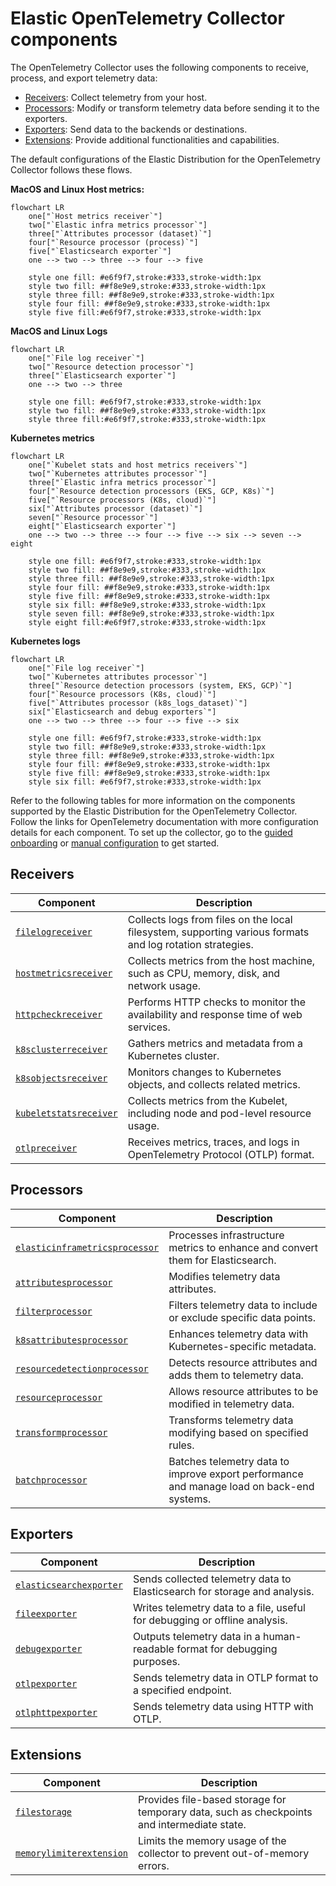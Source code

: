 # Elastic OpenTelemetry Collector components

The OpenTelemetry Collector uses the following components to receive, process, and export telemetry data:

- [Receivers](collector-components.md#receivers): Collect telemetry from your host.
- [Processors](collector-components.md#processors): Modify or transform telemetry data before sending it to the exporters.
- [Exporters](collector-components.md#exporters): Send data to the backends or destinations.
- [Extensions](collector-components.md#extensions): Provide additional functionalities and capabilities.

The default configurations of the Elastic Distribution for the OpenTelemetry Collector follows these flows.

**MacOS and Linux Host metrics:**

```mermaid
flowchart LR
    one["`Host metrics receiver`"]
    two["`Elastic infra metrics processor`"]
    three["`Attributes processor (dataset)`"]
    four["`Resource processor (process)`"]
    five["`Elasticsearch exporter`"]
    one --> two --> three --> four --> five

    style one fill: #e6f9f7,stroke:#333,stroke-width:1px
    style two fill: ##f8e9e9,stroke:#333,stroke-width:1px
    style three fill: ##f8e9e9,stroke:#333,stroke-width:1px
    style four fill: ##f8e9e9,stroke:#333,stroke-width:1px
    style five fill:#e6f9f7,stroke:#333,stroke-width:1px
```

**MacOS and Linux Logs**

```mermaid
flowchart LR
    one["`File log receiver`"]
    two["`Resource detection processor`"]
    three["`Elasticsearch exporter`"]
    one --> two --> three

    style one fill: #e6f9f7,stroke:#333,stroke-width:1px
    style two fill: ##f8e9e9,stroke:#333,stroke-width:1px
    style three fill:#e6f9f7,stroke:#333,stroke-width:1px
```

**Kubernetes metrics**

```mermaid
flowchart LR
    one["`Kubelet stats and host metrics receivers`"]
    two["`Kubernetes attributes processor`"]
    three["`Elastic infra metrics processor`"]
    four["`Resource detection processors (EKS, GCP, K8s)`"]
    five["`Resource processors (K8s, cloud)`"]
    six["`Attributes processor (dataset)`"]
    seven["`Resource processor`"]
    eight["`Elasticsearch exporter`"]
    one --> two --> three --> four --> five --> six --> seven --> eight

    style one fill: #e6f9f7,stroke:#333,stroke-width:1px
    style two fill: ##f8e9e9,stroke:#333,stroke-width:1px
    style three fill: ##f8e9e9,stroke:#333,stroke-width:1px
    style four fill: ##f8e9e9,stroke:#333,stroke-width:1px
    style five fill: ##f8e9e9,stroke:#333,stroke-width:1px
    style six fill: ##f8e9e9,stroke:#333,stroke-width:1px
    style seven fill: ##f8e9e9,stroke:#333,stroke-width:1px
    style eight fill:#e6f9f7,stroke:#333,stroke-width:1px
```

**Kubernetes logs**
```mermaid
flowchart LR
    one["`File log receiver`"]
    two["`Kubernetes attributes processor`"]
    three["`Resource detection processors (system, EKS, GCP)`"]
    four["`Resource processors (K8s, cloud)`"]
    five["`Attributes processor (k8s_logs_dataset)`"]
    six["`Elasticsearch and debug exporters`"]
    one --> two --> three --> four --> five --> six

    style one fill: #e6f9f7,stroke:#333,stroke-width:1px
    style two fill: ##f8e9e9,stroke:#333,stroke-width:1px
    style three fill: ##f8e9e9,stroke:#333,stroke-width:1px
    style four fill: ##f8e9e9,stroke:#333,stroke-width:1px
    style five fill: ##f8e9e9,stroke:#333,stroke-width:1px
    style six fill: #e6f9f7,stroke:#333,stroke-width:1px
```

Refer to the following tables for more information on the components supported by the Elastic Distribution for the OpenTelemetry Collector.
Follow the links for OpenTelemetry documentation with more configuration details for each component.
To set up the collector, go to the [guided onboarding](guided-onboarding.md) or [manual configuration](manual-configuration.md) to get started.

## Receivers

| Component  | Description |
|---|---|
| [`filelogreceiver`](https://github.com/open-telemetry/opentelemetry-collector-contrib/blob/receiver/filelogreceiver/v0.105.0/receiver/filelogreceiver/README.md) | Collects logs from files on the local filesystem, supporting various formats and log rotation strategies. |
| [`hostmetricsreceiver`](https://github.com/open-telemetry/opentelemetry-collector-contrib/blob/receiver/hostmetricsreceiver/v0.105.0/receiver/hostmetricsreceiver/README.md) | Collects metrics from the host machine, such as CPU, memory, disk, and network usage. |
| [`httpcheckreceiver`](https://github.com/open-telemetry/opentelemetry-collector-contrib/blob/receiver/httpcheckreceiver/v0.105.0/receiver/httpcheckreceiver/README.md) | Performs HTTP checks to monitor the availability and response time of web services. |
| [`k8sclusterreceiver`](https://github.com/open-telemetry/opentelemetry-collector-contrib/blob/receiver/k8sclusterreceiver/v0.105.0/receiver/k8sclusterreceiver/README.md) | Gathers metrics and metadata from a Kubernetes cluster. |
| [`k8sobjectsreceiver`](https://github.com/open-telemetry/opentelemetry-collector-contrib/blob/receiver/k8sobjectsreceiver/v0.105.0/receiver/k8sobjectsreceiver/README.md) | Monitors changes to Kubernetes objects, and collects related metrics. |
| [`kubeletstatsreceiver`](https://github.com/open-telemetry/opentelemetry-collector-contrib/blob/receiver/kubeletstatsreceiver/v0.105.0/receiver/kubeletstatsreceiver/README.md) | Collects metrics from the Kubelet, including node and pod-level resource usage. |
| [`otlpreceiver`](https://github.com/open-telemetry/opentelemetry-collector/blob/receiver/otlpreceiver/v0.105.0/receiver/otlpreceiver/README.md) | Receives metrics, traces, and logs in OpenTelemetry Protocol (OTLP) format. |

## Processors

| Component  | Description |
|---|---|
| [`elasticinframetricsprocessor`](https://github.com/elastic/opentelemetry-collector-components/blob/processor/elasticinframetricsprocessor/v0.7.1/processor/elasticinframetricsprocessor/README.md)  | Processes infrastructure metrics to enhance and convert them for Elasticsearch. |
| [`attributesprocessor`](https://github.com/open-telemetry/opentelemetry-collector-contrib/blob/processor/attributesprocessor/v0.105.0/processor/attributesprocessor/README.md) | Modifies telemetry data attributes. |
| [`filterprocessor`](https://github.com/open-telemetry/opentelemetry-collector-contrib/blob/processor/filterprocessor/v0.105.0/processor/filterprocessor/README.md) | Filters telemetry data to include or exclude specific data points. |
| [`k8sattributesprocessor`](https://github.com/open-telemetry/opentelemetry-collector-contrib/blob/processor/k8sattributesprocessor/v0.105.0/processor/k8sattributesprocessor/README.md) | Enhances telemetry data with Kubernetes-specific metadata. |
| [`resourcedetectionprocessor`](https://github.com/open-telemetry/opentelemetry-collector-contrib/blob/processor/resourcedetectionprocessor/v0.105.0/processor/resourcedetectionprocessor/README.md) | Detects resource attributes and adds them to telemetry data. |
| [`resourceprocessor`](https://github.com/open-telemetry/opentelemetry-collector-contrib/blob/processor/resourceprocessor/v0.105.0/processor/resourceprocessor/README.md) | Allows resource attributes to be modified in telemetry data. |
| [`transformprocessor`](https://github.com/open-telemetry/opentelemetry-collector-contrib/blob/processor/transformprocessor/v0.105.0/processor/transformprocessor/README.md) | Transforms telemetry data modifying based on specified rules. |
| [`batchprocessor`](https://github.com/open-telemetry/opentelemetry-collector/blob/processor/batchprocessor/v0.105.0/processor/batchprocessor/README.md) | Batches telemetry data to improve export performance and manage load on back-end systems. |

## Exporters

| Component  | Description |
|---|---|
| [`elasticsearchexporter`](https://github.com/open-telemetry/opentelemetry-collector-contrib/blob/exporter/elasticsearchexporter/v0.105.0/exporter/elasticsearchexporter/README.md) | Sends collected telemetry data to Elasticsearch for storage and analysis. |
| [`fileexporter`](https://github.com/open-telemetry/opentelemetry-collector-contrib/blob/exporter/fileexporter/v0.105.0/exporter/fileexporter/README.md) | Writes telemetry data to a file, useful for debugging or offline analysis. |
| [`debugexporter`](https://github.com/open-telemetry/opentelemetry-collector/blob/exporter/debugexporter/v0.105.0/exporter/debugexporter/README.md) | Outputs telemetry data in a human-readable format for debugging purposes. |
| [`otlpexporter`](https://github.com/open-telemetry/opentelemetry-collector/blob/exporter/otlpexporter/v0.105.0/exporter/otlpexporter/README.md) | Sends telemetry data in OTLP format to a specified endpoint. |
| [`otlphttpexporter`](https://github.com/open-telemetry/opentelemetry-collector/blob/exporter/otlphttpexporter/v0.105.0/exporter/otlphttpexporter/README.md) | Sends telemetry data using HTTP with OTLP. |

## Extensions

| Component  | Description |
|---|---|
| [`filestorage`](https://github.com/open-telemetry/opentelemetry-collector-contrib/blob/extension/storage/filestorage/v0.105.0/extension/storage/filestorage/README.md)| Provides file-based storage for temporary data, such as checkpoints and intermediate state. |
| [`memorylimiterextension`](https://github.com/open-telemetry/opentelemetry-collector/blob/extension/memorylimiterextension/v0.105.0/extension/memorylimiterextension/README.md) | Limits the memory usage of the collector to prevent out-of-memory errors. |